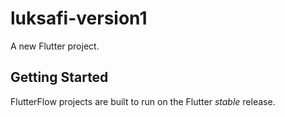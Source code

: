 # luksafi-version1

A new Flutter project.

## Getting Started

FlutterFlow projects are built to run on the Flutter _stable_ release.
